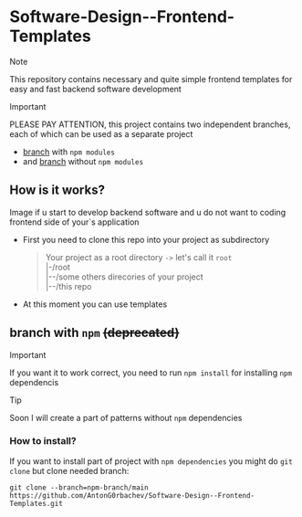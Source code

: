 # Software-Design--Frontend-Templates

> [!NOTE]
> This repository contains necessary and quite simple frontend templates for easy and fast backend software development 

> [!IMPORTANT]
> PLEASE PAY ATTENTION, this project contains two independent branches, each of which can be used as a separate project
> - [branch](#branch-with-npm) with `npm modules`
> - and [branch]() without `npm modules`

## How is it works?
Image if u start to develop backend software and u do not want to coding frontend side of your`s application
- First you need to clone this repo into your project as subdirectory
  > Your project as a root directory `->` let's call it `root`\
  > |-/root\
  > |--/some others direcories of your project\
  > |--/this repo
- At this moment you can use templates

## branch with `npm` ~~(deprecated)~~

> [!IMPORTANT]
> If you want it to work correct, you need to run `npm install` for installing `npm` dependencis

> [!TIP]
> Soon I will create a part of patterns without `npm` dependencies

### How to install?

If you want to install part of project with `npm dependencies` you might do `git clone` but clone needed branch:
```
git clone --branch=npm-branch/main https://github.com/AntonG0rbachev/Software-Design--Frontend-Templates.git
```
